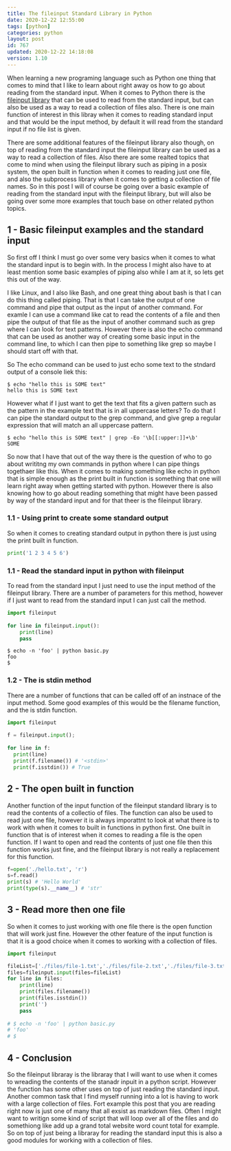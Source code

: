 ```yaml
---
title: The fileinput Standard Library in Python 
date: 2020-12-22 12:55:00
tags: [python]
categories: python
layout: post
id: 767
updated: 2020-12-22 14:18:08
version: 1.10
---
```


When learning a new programing language such as Python one thing that comes to mind that I like to learn about right away os how to go about reading from the standard input. When it comes to Python there is the [fileinput library](https://docs.python.org/3.7/library/fileinput.html) that can be used to read from the standard input, but can also be used as a way to read a collection of files also. There is one main function of interest in this libray when it comes to reading standard input and that would be the input method, by default it will read from the standard input if no file list is given.

There are some additional features of the fileinput library also though, on top of reading from the standard input the fileinput library can be used as a way to read a collection of files. Also there are some realted topics that come to mind when using the fileinput library such as piping in a posix system, the open built in function when it comes to reading just one file, and also the subprocess library when it comes to getting a collection of file names. So in this post I will of course be going over a basic example of reading from the standard input with the fileinput library, but will also be going over some more examples that touch base on other related python topics.

<!-- more -->

## 1 - Basic fileinput examples and the standard input

So first off I think I must go over some very basics when it comes to what the standard input is to begin with. In the process I might also have to at least mention some basic examples of piping also while I am at it, so lets get this out of the way.

I like Linux, and I also like Bash, and one great thing about bash is that I can do this thing called piping. That is that I can take the output of one command and pipe that output as the input of another command. For examle I can use a command like cat to read the contents of a file and then pipe the output of that file as the input of another command such as grep where I can look for text patterns. However there is also the echo command that can be used as another way of creating some basic input in the command line, to which I can then pipe to something like grep so maybe I should start off with that.

So The echo command can be used to just echo some text to the stndard output of a console liek this:

```
$ echo "hello this is SOME text"
hello this is SOME text
```

However what if I just want to get the text that fits a given pattern such as the pattern in the example text that is in all uppercase letters? To do that I can pipe the standard output to the grep command, and give grep a regular expression that will match an all uppercase pattern.

```
$ echo "hello this is SOME text" | grep -Eo '\b[[:upper:]]+\b'
SOME
```

So now that I have that out of the way there is the question of who to go about writitng my own commands in python where I can pipe things togethaer like this. When it comes to making something like echo in python that is simple enough as the print built in function is something that one will learn right away when getting started with python. However there is also knowing how to go about reading something that might have been passed by way of the standard input and for that theer is the fileinput library.

### 1.1 - Using print to create some standard output

So when it comes to creating standard output in python there is just using the print built in function.

```python
print('1 2 3 4 5 6')
```

### 1.1 - Read the standard input in python with fileinput

To read from the standard input I just need to use the input method of the fileinput library. There are a number of parameters for this method, however if I just want to read from the standard input I can just call the method.

```python
import fileinput
 
for line in fileinput.input():
    print(line)
    pass
```

```
$ echo -n 'foo' | python basic.py
foo
$
```

### 1.2 - The is stdin method

There are a number of functions that can be called off of an instnace of the input method. Some good examples of this would be the filename function, and the is stdin function.

```python
import fileinput
 
f = fileinput.input();
 
for line in f:
  print(line)
  print(f.filename()) # '<stdin>'
  print(f.isstdin()) # True
```

## 2 - The open built in function

Another function of the input function of the fileinput standard library is to read the contents of a collectio of files. The function can also be used to read just one file, however it is always imporattnt to look at what there is to work with when it comes to built in functions in python first. One built in function that is of interest when it comes to reading a file is the open function. If I want to open and read the contents of just one file then this function works just fine, and the fileinput library is not really a replacement for this function.

```python
f=open('./hello.txt', 'r')
s=f.read()
print(s) # 'Hello World'
print(type(s).__name__) # 'str'
```

## 3 - Read more then one file

So when it comes to just working with one file there is the open function that will work just fine. However the other feature of the input function is that it is a good choice when it comes to working with a collection of files.

```python
import fileinput

fileList=['./files/file-1.txt','./files/file-2.txt','./files/file-3.txt']
files=fileinput.input(files=fileList)
for line in files:
    print(line)
    print(files.filename())
    print(files.isstdin())
    print('')
    pass
 
# $ echo -n 'foo' | python basic.py
# 'foo'
# $
```

## 4 - Conclusion

So the fileinput libraray is the libraray that I will want to use when it comes to wreading the contents of the stanadr inpuit in a python script. However the function has some other uses on top of just reading the standard input. Another common task that I find myself running into a lot is having to work with a large collection of files. Fort example this post that you are reading right now is just one of many that all exsist as markdown files. Often I might want to writign some kind of script that will loop over all of the files and do somethiong like add up a grand total website word count total for example. So on top of just being a libraray for reading the standard input this is also a good modules for working with a collection of files.
